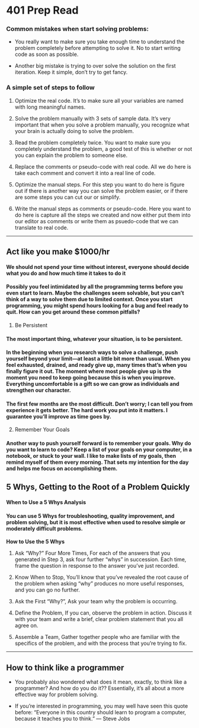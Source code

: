# 401 Prep Read

### Common mistakes when start solving problems:

- You really want to make sure you take enough time to understand the problem completely before attempting to solve it. No to start writing code as soon as possible.

- Another big mistake is trying to over solve the solution on the first iteration. Keep it simple, don’t try to get fancy.

### A simple set of steps to follow

1. Optimize the real code. It’s to make sure all your variables are named with long meaningful names.

2. Solve the problem manually with 3 sets of sample data. It’s very important that when you solve a problem manually, you recognize what your brain is actually doing to solve the problem.

3. Read the problem completely twice. You want to make sure you completely understand the problem, a good test of this is whether or not you can explain the problem to someone else.

4. Replace the comments or pseudo-code with real code. All we do here is take each comment and convert it into a real line of code.

5. Optimize the manual steps. For this step you want to do here is figure out if there is another way you can solve the problem easier, or if there are some steps you can cut our or simplify.

6. Write the manual steps as comments or pseudo-code. Here you want to do here is capture all the steps we created and now either put them into our editor as comments or write them as psuedo-code that we can translate to real code.

 --------------------- 

## Act like you make $1000/hr

#### We should not spend your time without interest, everyone should decide what you do and how much time it takes to do it
#### Possibly you feel intimidated by all the programming terms before you even start to learn. Maybe the challenges seem solvable, but you can’t think of a way to solve them due to limited context. Once you start programming, you might spend hours looking for a bug and feel ready to quit. How can you get around these common pitfalls?

1. Be Persistent

#### The most important thing, whatever your situation, is to be persistent.

#### In the beginning when you research ways to solve a challenge, push yourself beyond your limit—at least a little bit more than usual. When you feel exhausted, drained, and ready give up, many times that’s when you finally figure it out. The moment where most people give up is the moment you need to keep going because this is when you improve. Everything uncomfortable is a gift so we can grow as individuals and strengthen our character.

#### The first few months are the most difficult. Don’t worry; I can tell you from experience it gets better. The hard work you put into it matters. I guarantee you’ll improve as time goes by.

2. Remember Your Goals

#### Another way to push yourself forward is to remember your goals. Why do you want to learn to code? Keep a list of your goals on your computer, in a notebook, or stuck to your wall. I like to make lists of my goals, then remind myself of them every morning. That sets my intention for the day and helps me focus on accomplishing them.


## 5 Whys, Getting to the Root of a Problem Quickly

#### When to Use a 5 Whys Analysis
#### You can use 5 Whys for troubleshooting, quality improvement, and problem solving, but it is most effective when used to resolve simple or moderately difficult problems.

**How to Use the 5 Whys**

1. Ask “Why?” Four More Times, For each of the answers that you generated in Step 3, ask four further “whys” in succession. Each time, frame the question in response to the answer you’ve just recorded.

2. Know When to Stop, You’ll know that you’ve revealed the root cause of the problem when asking “why” produces no more useful responses, and you can go no further.

3. Ask the First “Why?”, Ask your team why the problem is occurring.

4. Define the Problem, If you can, observe the problem in action. Discuss it with your team and write a brief, clear problem statement that you all agree on.

5. Assemble a Team, Gather together people who are familiar with the specifics of the problem, and with the process that you’re trying to fix.

-------------------

## How to think like a programmer

- You probably also wondered what does it mean, exactly, to think like a programmer? And how do you do it?? Essentially, it’s all about a more effective way for problem solving.

- If you’re interested in programming, you may well have seen this quote before: “Everyone in this country should learn to program a computer, because it teaches you to think.” — Steve Jobs